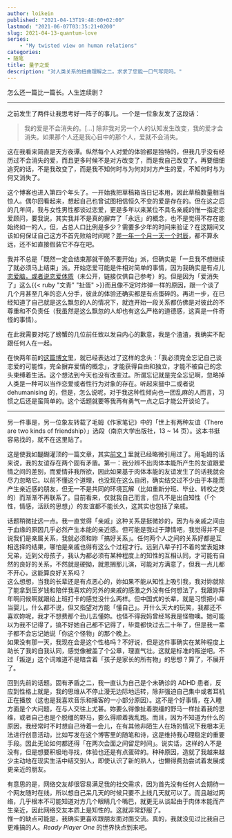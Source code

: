 ```yaml
---
author: loikein
published: "2021-04-13T19:48:00+02:00"
lastmod: "2021-06-07T03:35:21+0200"
slug: 2021-04-13-quantum-love
series: 
    - "My twisted view on human relations"
categories:
- 随笔
title: 量子之爱
description: "对人类关系的扭曲理解之二。求求了您能一口气写完吗。"
---
```

怎么还一篇比一篇长。人生连续剧？

***

之前发生了两件让我思考好一阵子的事儿。一个是一位象友发了这段话：

> 我的爱是不会消失的。\[…\] 除非我对另一个人的认知发生改变，我的爱才会消失。如果那个人还是我心目中的那个人，爱就不会消失。

这在我看来简直是天方夜谭。纵然每个人对爱的体验都是独特的，但我几乎没有经历过不会消失的爱，而且更多时候不是对方改变了，而是我自己改变了。再要细细追究的话，不是我改变了，而是我不知何时与为何对对方产生的爱，不知何时与为何又消失了。

这个博客也进入第四个年头了。一开始我把草稿箱当日记本用，因此草稿数量相当惊人。偶尔回看起来，想起自己也曾试图相信恒久不变的爱是存在的。但在这之后的几年间，我与女性男性都谈过恋爱，更是多年以来某位不具名亲戚的惟一指定恋爱顾问，要我说，其实我并不是真的摒弃了「永远」的概念，也不是觉得不存在能始终如一的人，但，占总人口比例是多少？需要多少年的时间来验证？在这期间又该如何保证自己这方不首先败给时间呢？[差一年一个月一天一个时辰](https://www.youtube-nocookie.com/embed/yB8YArbWKyo)，都不算永远，还不如直接假装它不存在吧。

我并不总是「既然一定会结束那就干脆不要开始」派，但确实是「一旦我不想继续了就必须马上结束」派。开始恋爱可能是件相对简单的事情，因为我确实是有点儿[恋爱脑，或者说恋爱体质](/drafts/2017-07-01-romance-oriented/)（未公开，链接仅供自己参考）的。但是因为「爱消失了」这么{{< ruby "文青" "扯蛋" >}}而且像不定时炸弹一样的原因，跟一个谈了几个月甚至几年的恋人分手，彼此的体验还确实都是有点蛋碎的。再进一步，在已经知道了自己就是这么飘忽的人的情况下，就连开始一段关系都仿佛是对彼此的不尊重和不负责任（我虽然是这么飘忽的人却也有这么严格的道德感，这真是一件奇怪的事情）。

在此我需要对吃了螃蟹的几位前任致以发自内心的歉意，我是个渣渣，我确实不配跟任何人在一起。

在快两年前的[这篇博文](/posts/2019-09-09-community-of-lonly-lovages/)里，就已经表达过了这样的念头：「我必须完全忘记自己谈恋爱的可能性，完全摒弃爱情的概念」，才能获得自由和独立，才能不被自己的念头束缚着生活。这个想法到今天也没有改变过。所谓忘记就是完全忘记啊，忽略掉人类是一种可以当作恋爱或者性行为对象的存在。听起来挺中二或者说 dehumanising 的，但是，怎么说呢，对于我这种性倾向也一团乱麻的人而言，习惯之后还是蛮简单的。这个话题就要等我再有勇气一点之后才能公开谈论了。

***

另一件事是，另一位象友转载了毛姆《作家笔记》中的「世上有两种友谊（There are two kinds of friendship）」选段（南京大学出版社，13 ~ 14 页）。这本书挺容易找的，就不在这里贴了。

这是使我如醍醐灌顶的一篇文章，其实[前文 1](/posts/2020-12-12-i-am-not-going-anywhere/) 里就已经略微引用过了。用毛姆的话来说，我的友谊存在两个固有矛盾。第一：我分辨不出肉体本能所产生的友谊跟爱情之间的差别，而爱情非我所欲，因此如果基于肉体本能的友谊发生了的话我就会尽力忽略它。以前不懂这个道理，也没现在这么自闭，确实结交过不少由于本能而产生亲近感的朋友，但无一不是共同的环境瓦解（比如重新分班、毕业、转校之类的）而渐渐不再联系了。目前看来，仅就我自己而言，但凡不是出自知性（「个性，情感，活跃的思想」）的友谊都不能长久，这其实也包括了亲戚。

话题稍微扯远一点。我一直觉得「亲戚」这种关系是挺微妙的，因为与亲戚之间由于血缘的原因几乎必然产生本能的亲近感。但可能是我过于薄情吧，我觉得并不是说我们是亲属关系，我就必须和妳「搞好关系」。任何两个人之间的关系好都是互相选择的结果，哪怕是亲戚也得有这么个过程才行。远到八辈子打不着的堂表姐妹兄弟，近到父母孩子，我认为都必须有某种程度上的知性的互相认同，才可能有自然的良好的关系，不然就是硬拗，就恩搁那儿演，可能对方满意了，但我一点儿都不开心，这能算良好关系吗？  
这么想想，当我的长辈还是有点恶心的，妳如果不能从知性上吸引我，我对妳就除了能拿到压岁钱和陪伴我喜欢的另外的亲戚的感激之外没有任何想法了，我跟妳拜年啊问候啊就跟给上班打卡的感觉没什么两样。但中国式的长辈，就是习惯把小辈当婴儿，什么都不说，但又指望对方能「懂自己」。开什么天大的玩笑，我都还不喜欢妳呢，我才不想费那个劲儿去懂妳。也怪不得我妈曾经骂我是怪物噢。她可能以为我不记得了，搞不好她自己都不记得了，毕竟都快过去二十年了，但是我一辈子都不会忘记她说「你这个怪物」的那个晚上。  
如果没有那一天，我现在会是这个性格吗？不好说，但是这件事确实在某种程度上助长了我的自我认同，感觉像被盖了个公章，理直气壮。这就是标准的叛逆吧。不过「叛逆」这个词难道不是暗含着「孩子是家长的所有物」的思想？算了，不展开了。

回到先前的话题。固有矛盾之二，我一直认为自己是个未确诊的 ADHD 患者，反应到性格上就是，我的思维从不停止漫无边际地运转，除非强迫自己集中或者耳机正在播放（这也是我喜欢音乐和播客的一小部分原因）。这不是个好事情，在入睡方面是个大问题，在与人交往上尤甚。妳要么得像扯着脱缰的野马一样扯着我的思维，或者自己也是个脱缰的野马，要么得顺着我乱跑。而且，因为不知道为什么的原因，我经常时不时想自己待着一会儿，在有其他非陌生人在场的情况下我根本无法进行创意活动，比如写发在这个博客里的随笔和诗，这是维持我心理稳定的重要手段。因此无论如何都还得「在两次会面之间留足时间」。说实话，这样的人不是没有，但是想要积极地寻找，体验也还是有点蛋碎的。种种原因，造就了我越来越少主动地在现实生活中结交别人，即使认识了新的熟人，也懒得费劲尝试着发展成更亲近的朋友。

有意思的是，网络交友却很容易满足我的社交需求，因为首先没有任何人会期待一个网友随时在线，所以想自己呆几天的时候只要不上线几天就可以了。而且越过网络，几乎根本不可能知道对方几个眼睛几个嘴巴，就更无从谈起由于肉体本能而产生亲近，因此网络交友本质上是知性的。这就非常舒服了。  
惟一的缺点可能是，我确实更喜欢跟朋友面对面交流。真的，我就没见过比我自己更难搞的人。<cite>Ready Player One</cite> 的世界快点到来吧。
